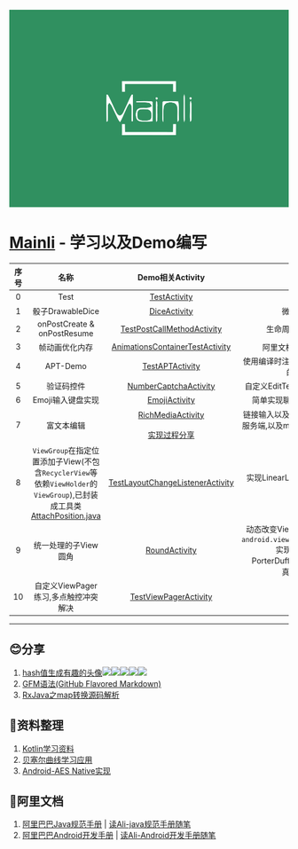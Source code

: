 ![](image/mainli.svg)
# **[Mainli](https://mainli.320.io) - 学习以及Demo编写**

|序号|名称|Demo相关Activity|备注|
|:-:|:-:|:-:|:-:|
|0|Test|[TestActivity][TestActivity]|预留测试
|1|骰子DrawableDice|[DiceActivity]|微信骰子效果
|2|onPostCreate & onPostResume|[TestPostCallMethodActivity][TestPostCallMethodActivity]|生命周期方法调用测试
|3|帧动画优化内存|[AnimationsContainerTestActivity][AnimationsContainerTestActivity]|阿里文档中看到的[原作者][animations]
|4|APT-Demo|[TestAPTActivity][TestAPTActivity]|使用编译时注解自动生成编译时输出的Log信息
|5|验证码控件|[NumberCaptchaActivity][NumberCaptchaActivity]|自定义EditText实现验证码-扩展![](https://i.imgur.com/YOOqJPS.png)
|6|Emoji输入键盘实现|[EmojiActivity][EmojiActivity]|简单实现聊天输入emoji表情![](https://i.imgur.com/LErYvTj.png)
|7|富文本编辑|[RichMediaActivity][RichMediaActivity]<br/><br/>[实现过程分享][RichMedia]|链接输入以及转换为markdown上报服务端,以及markdown转换显示并支持点击![](https://i.imgur.com/ihaMNzQ.gif)
|8|`ViewGroup`在指定位置添加子View(不包含`RecyclerView`等依赖`ViewHolder`的`ViewGroup`),已封装成工具类<br/>[AttachPosition.java][AttachPosition.java]|[TestLayoutChangeListenerActivity][TestLayoutChangeListenerActivity]|实现LinearLayout不同位置添加加View![](https://i.loli.net/2019/04/24/5cc021a837a15.png)
|9|统一处理的子View圆角|[RoundActivity][RoundActivity]|动态改变View圆角,SDK>=21采用`android.view.ViewOutlineProvider`实现,小于21采用PorterDuffXfermode实现。![](https://i.loli.net/2019/04/24/5cc022efc865b.gif)<br/>真机比较流畅
|10|自定义ViewPager练习,多点触控冲突解决|[TestViewPagerActivity][TestViewPagerActivity]|![](https://i.loli.net/2019/04/24/5cc024c4c1dab.gif)

---------------------------------------------
## :blush:**分享**
1. [hash值生成有趣的头像](/DOC/avater.md)![][avater1]![][avater2]![][avater3]![][avater4]![][avater5]
2. [GFM语法(GitHub Flavored Markdown)](https://github.com/guodongxiaren/README)
3. [RxJava之map转换源码解析](rxlib/DOC/map.md)

## :book:**资料整理**
1. [Kotlin学习资料](https://github.com/enbandari/Kotlin-Tutorials)
2. [贝塞尔曲线学习应用](https://github.com/Android-Mainli/bezier)
3. [Android-AES Native实现](https://github.com/Android-Mainli/Native-Encrypt)


## :book:**阿里文档**
1. [阿里巴巴Java规范手册](PDF/阿里巴巴Java规范手册.pdf)    |  [读Ali-java规范手册随笔](DOC/读AliJava规范手册随笔.md)<br/>
2. [阿里巴巴Android开发手册](PDF/阿里巴巴Android开发手册.pdf)   |   [读Ali-Android开发手册随笔](DOC/读AliAndroid开发手册随笔.md)










[TestActivity]:app/src/main/java/com/mainli/d/d2018/TestActivity.java
[DiceActivity]:app/src/main/java/com/mainli/d/d2018/activity/DiceActivity.kt
[TestPostCallMethodActivity]:app/src/main/java/com/mainli/d/d2018/activity/TestPostCallMethodActivity.kt
[AnimationsContainerTestActivity]:app/src/main/java/com/mainli/d/d2018/activity/AnimationsContainerTestActivity.java
[TestAPTActivity]:app/src/main/java/com/mainli/d/d2018/activity/TestAPTActivity.java
[NumberCaptchaActivity]:app/src/main/java/com/mainli/d/d2018/activity/NumberCaptchaActivity.kt
[EmojiActivity]:app/src/main/java/com/mainli/d/d2018/activity/EmojiActivity.java
[RichMediaActivity]:app/src/main/java/com/mainli/d/d2018/activity/RichMediaActivity.java
[TestLayoutChangeListenerActivity]:app/src/main/java/com/mainli/d/d2018/activity/TestLayoutChangeListenerActivity.java
[RoundActivity]:app/src/main/java/com/mainli/d/d2018/activity/RoundActivity.kt
[TestViewPagerActivity]:app/src/main/java/com/mainli/d/d2018/activity/TestViewPagerActivity.kt




[AttachPosition.java]:app\src\main\java\com\mainli\utils\AttachPosition.java





[avater1]:http://www.gravatar.com/avatar/88593401?s=30&d=identicon
[avater2]:http://www.gravatar.com/avatar/88593401?s=30&d=monsterid
[avater3]:http://www.gravatar.com/avatar/88593401?s=30&d=wavatar
[avater4]:http://www.gravatar.com/avatar/88593401?s=30&d=retro
[avater5]:http://www.gravatar.com/avatar/88593401?s=30&d=robohash
[animations]:https://github.com/VDshixiaoming/AnimationTest
[RichMedia]:DOC/richmedia/RichMedia.MD
